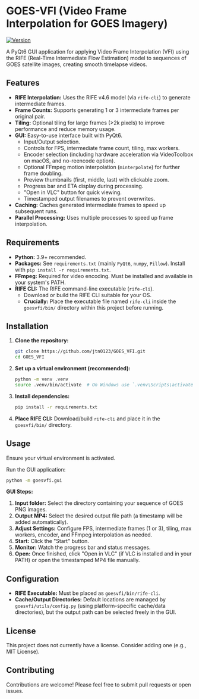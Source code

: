 # GOES-VFI (Video Frame Interpolation for GOES Imagery)

[![Version](https://img.shields.io/github/v/tag/jtn0123/GOES_VFI?label=version)](https://github.com/jtn0123/GOES_VFI/tags)

A PyQt6 GUI application for applying Video Frame Interpolation (VFI) using the RIFE (Real-Time Intermediate Flow Estimation) model to sequences of GOES satellite images, creating smooth timelapse videos.

## Features

*   **RIFE Interpolation:** Uses the RIFE v4.6 model (via `rife-cli`) to generate intermediate frames.
*   **Frame Counts:** Supports generating 1 or 3 intermediate frames per original pair.
*   **Tiling:** Optional tiling for large frames (>2k pixels) to improve performance and reduce memory usage.
*   **GUI:** Easy-to-use interface built with PyQt6.
    *   Input/Output selection.
    *   Controls for FPS, intermediate frame count, tiling, max workers.
    *   Encoder selection (including hardware acceleration via VideoToolbox on macOS, and no-reencode option).
    *   Optional FFmpeg motion interpolation (`minterpolate`) for further frame doubling.
    *   Preview thumbnails (first, middle, last) with clickable zoom.
    *   Progress bar and ETA display during processing.
    *   "Open in VLC" button for quick viewing.
    *   Timestamped output filenames to prevent overwrites.
*   **Caching:** Caches generated intermediate frames to speed up subsequent runs.
*   **Parallel Processing:** Uses multiple processes to speed up frame interpolation.

## Requirements

*   **Python:** 3.9+ recommended.
*   **Packages:** See `requirements.txt` (mainly `PyQt6`, `numpy`, `Pillow`). Install with `pip install -r requirements.txt`.
*   **FFmpeg:** Required for video encoding. Must be installed and available in your system's PATH.
*   **RIFE CLI:** The RIFE command-line executable (`rife-cli`).
    *   Download or build the RIFE CLI suitable for your OS.
    *   **Crucially:** Place the executable file named `rife-cli` inside the `goesvfi/bin/` directory within this project before running.

## Installation

1.  **Clone the repository:**
    ```bash
    git clone https://github.com/jtn0123/GOES_VFI.git
    cd GOES_VFI
    ```
2.  **Set up a virtual environment (recommended):**
    ```bash
    python -m venv .venv
    source .venv/bin/activate  # On Windows use `.venv\Scripts\activate`
    ```
3.  **Install dependencies:**
    ```bash
    pip install -r requirements.txt
    ```
4.  **Place RIFE CLI:** Download/build `rife-cli` and place it in the `goesvfi/bin/` directory.

## Usage

Ensure your virtual environment is activated.

Run the GUI application:

```bash
python -m goesvfi.gui
```

**GUI Steps:**

1.  **Input folder:** Select the directory containing your sequence of GOES PNG images.
2.  **Output MP4:** Select the desired output file path (a timestamp will be added automatically).
3.  **Adjust Settings:** Configure FPS, intermediate frames (1 or 3), tiling, max workers, encoder, and FFmpeg interpolation as needed.
4.  **Start:** Click the "Start" button.
5.  **Monitor:** Watch the progress bar and status messages.
6.  **Open:** Once finished, click "Open in VLC" (if VLC is installed and in your PATH) or open the timestamped MP4 file manually.

## Configuration

*   **RIFE Executable:** Must be placed as `goesvfi/bin/rife-cli`.
*   **Cache/Output Directories:** Default locations are managed by `goesvfi/utils/config.py` (using platform-specific cache/data directories), but the output path can be selected freely in the GUI.

## License

This project does not currently have a license. Consider adding one (e.g., MIT License).

## Contributing

Contributions are welcome! Please feel free to submit pull requests or open issues.

